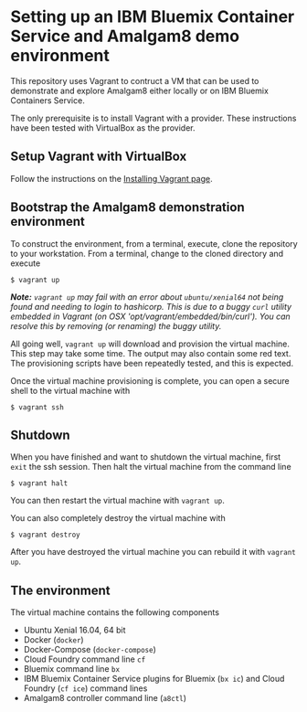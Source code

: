 # Setting up an IBM Bluemix Container Service and Amalgam8 demo environment
This repository uses Vagrant to contruct a VM that can be used to demonstrate and explore Amalgam8 either locally or on IBM Bluemix Containers Service.

The only prerequisite is to install Vagrant with a provider. These instructions have been tested with VirtualBox as the provider.

## Setup Vagrant with VirtualBox
Follow the instructions on the [Installing Vagrant page](https://www.vagrantup.com/docs/installation/).

## Bootstrap the Amalgam8 demonstration environment
To construct the environment, from a terminal, execute, clone the repository to your workstation. From a terminal, change to the cloned directory and execute
```
$ vagrant up
```

_**Note:** `vagrant up` may fail with an error about `ubuntu/xenial64` not being found and needing to login to hashicorp. This is due to a buggy `curl` utility embedded in Vagrant (on OSX 'opt/vagrant/embedded/bin/curl'). You can resolve this by removing (or renaming) the buggy utility._

All going well, `vagrant up` will download and provision the virtual machine. This step may take some time. The output may also contain some red text. The provisioning scripts have been repeatedly tested, and this is expected.

Once the virtual machine provisioning is complete, you can open a secure shell to the virtual machine with
```
$ vagrant ssh
```

## Shutdown
When you have finished and want to shutdown the virtual machine, first `exit` the ssh session. Then halt the virtual machine from the command line
```
$ vagrant halt
```

You can then restart the virtual machine with `vagrant up`.

You can also completely destroy the virtual machine with
```
$ vagrant destroy
```

After you have destroyed the virtual machine you can rebuild it with `vagrant up`.

## The environment
The virtual machine contains the following components
 * Ubuntu Xenial 16.04, 64 bit
 * Docker (`docker`)
 * Docker-Compose (`docker-compose`)
 * Cloud Foundry command line `cf`
 * Bluemix command line `bx`
 * IBM Bluemix Container Service plugins for Bluemix (`bx ic`) and Cloud Foundry (`cf ice`) command lines
 * Amalgam8 controller command line (`a8ctl`)
